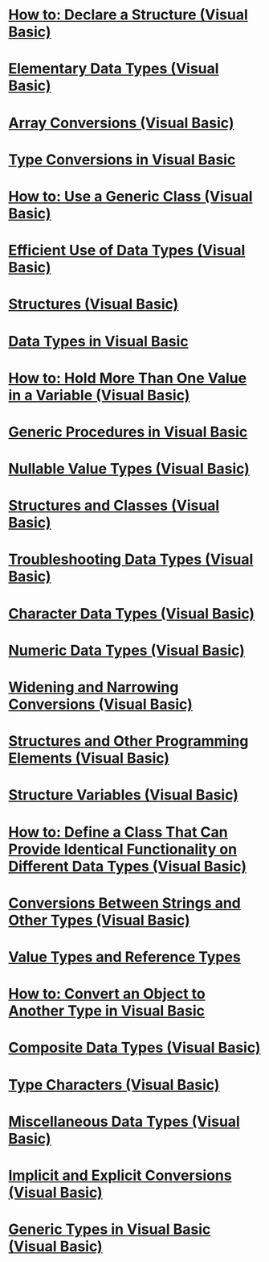 # [How to: Declare a Structure (Visual Basic)](how-to-declare-a-structure.md)
# [Elementary Data Types (Visual Basic)](elementary-data-types.md)
# [Array Conversions (Visual Basic)](array-conversions.md)
# [Type Conversions in Visual Basic](type-conversions.md)
# [How to: Use a Generic Class (Visual Basic)](how-to-use-a-generic-class.md)
# [Efficient Use of Data Types (Visual Basic)](efficient-use-of-data-types.md)
# [Structures (Visual Basic)](structures.md)
# [Data Types in Visual Basic](index.md)
# [How to: Hold More Than One Value in a Variable (Visual Basic)](how-to-hold-more-than-one-value-in-a-variable.md)
# [Generic Procedures in Visual Basic](generic-procedures.md)
# [Nullable Value Types (Visual Basic)](nullable-value-types.md)
# [Structures and Classes (Visual Basic)](structures-and-classes.md)
# [Troubleshooting Data Types (Visual Basic)](troubleshooting-data-types.md)
# [Character Data Types (Visual Basic)](character-data-types.md)
# [Numeric Data Types (Visual Basic)](numeric-data-types.md)
# [Widening and Narrowing Conversions (Visual Basic)](widening-and-narrowing-conversions.md)
# [Structures and Other Programming Elements (Visual Basic)](structures-and-other-programming-elements.md)
# [Structure Variables (Visual Basic)](structure-variables.md)
# [How to: Define a Class That Can Provide Identical Functionality on Different Data Types (Visual Basic)](how-to-define-a-class-that-can-provide-identical-functionality.md)
# [Conversions Between Strings and Other Types (Visual Basic)](conversions-between-strings-and-other-types.md)
# [Value Types and Reference Types](value-types-and-reference-types.md)
# [How to: Convert an Object to Another Type in Visual Basic](how-to-convert-an-object-to-another-type.md)
# [Composite Data Types (Visual Basic)](composite-data-types.md)
# [Type Characters (Visual Basic)](type-characters.md)
# [Miscellaneous Data Types (Visual Basic)](miscellaneous-data-types.md)
# [Implicit and Explicit Conversions (Visual Basic)](implicit-and-explicit-conversions.md)
# [Generic Types in Visual Basic (Visual Basic)](generic-types.md)
